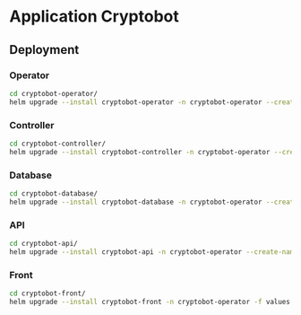 # Application Cryptobot

## Deployment

### Operator
```bash
cd cryptobot-operator/
helm upgrade --install cryptobot-operator -n cryptobot-operator --create-namespace -f values.yaml .
```

### Controller
```bash
cd cryptobot-controller/
helm upgrade --install cryptobot-controller -n cryptobot-operator --create-namespace -f values.yaml .
```

### Database
```bash
cd cryptobot-database/
helm upgrade --install cryptobot-database -n cryptobot-operator --create-namespace bitnami/postgresql -f values.yaml
```

### API
```bash
cd cryptobot-api/
helm upgrade --install cryptobot-api -n cryptobot-operator --create-namespace -f values.yaml .
```

### Front
```bash
cd cryptobot-front/
helm upgrade --install cryptobot-front -n cryptobot-operator -f values.yaml .
```
